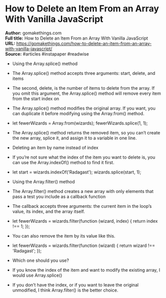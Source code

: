 # How to Delete an Item From an Array With Vanilla JavaScript

**Author:** gomakethings.com  
**Full title:** How to Delete an Item From an Array With Vanilla JavaScript  
**URL:** https://gomakethings.com/how-to-delete-an-item-from-an-array-with-vanilla-javascript/  
**Source:** #articles #instapaper #readwise

- Using the Array.splice() method 
   
- The Array.splice() method accepts three arguments: start, delete, and items 
   
- The second, delete, is the number of items to delete from the array. If you omit this argument, the Array.splice() method will remove every item from the start index on 
   
- The Array.splice() method modifies the original array. If you want, you can duplicate it before modifying using the Array.from() method. 
   
- let fewerWizards = Array.from(wizards);
  fewerWizards.splice(1, 1); 
   
- The Array.splice() method returns the removed item, so you can’t create the new array, splice it, and assign it to a variable in one line. 
   
- Deleting an item by name instead of index 
   
- If you’re not sure what the index of the item you want to delete is, you can use the Array.indexOf() method to find it first. 
   
- let start = wizards.indexOf('Radagast');
  wizards.splice(start, 1); 
   
- Using the Array.filter() method 
   
- The Array.filter() method creates a new array with only elements that pass a test you include as a callback function 
   
- The callback accepts three arguments: the current item in the loop’s value, its index, and the array itself. 
   
- let fewerWizards = wizards.filter(function (wizard, index) {
  return index !== 1;
  }); 
   
- You can also remove the item by its value like this. 
   
- let fewerWizards = wizards.filter(function (wizard) {
  return wizard !== 'Radagast';
  }); 
   
- Which one should you use? 
   
- If you know the index of the item and want to modify the existing array, I would use Array.splice() 
   
- If you don’t have the index, or if you want to leave the original unmodified, I think Array.filter() is the better choice. 
   
